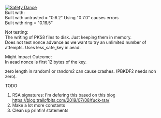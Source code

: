 [![Safety Dance](https://img.shields.io/badge/unsafe-forbidden-success.svg)](https://github.com/rust-secure-code/safety-dance/)
<BR>
Built with:<BR>
Built with untrusted = "0.6.2"  Using "0.7.0" causes errors<BR>
Built with ring = "0.16.5"<BR>


Not testing:<BR>
The writing of PKS8 files to disk. Just keeping them in memory.<BR>
Does not test nonce advance as we want to try an unlimited number of attempts. Uses less_safe_key in aead.<BR>

Might Impact Outcome:<BR>
In aead nonce is first 12 bytes of the key.<BR>

zero length in random1 or random2 can cause crashes. (PBKDF2 needs non zero). <BR>


TODO<BR>
1. RSA signatures: I'm defering this based on this blog  https://blog.trailofbits.com/2019/07/08/fuck-rsa/ <BR>
2. Make a lot more constants <BR>
3. Clean up println! statements <BR>
